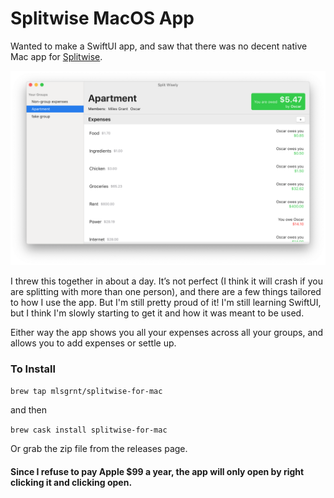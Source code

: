 # Splitwise MacOS App

Wanted to make a SwiftUI app, and saw that there was no decent native Mac app for [Splitwise](https://secure.splitwise.com/#/dashboard).

![](screenshot.png)

I threw this together in about a day. It’s not perfect (I think it will crash if you are splitting with more than one person), and there are a few things tailored to how I use the app. But I'm still pretty proud of it! I'm still learning SwiftUI, but I think I'm slowly starting to get it and how it was meant to be used.

Either way the app shows you all your expenses across all your groups, and allows you to add expenses or settle up.

### To Install
`brew tap mlsgrnt/splitwise-for-mac`

and then

`brew cask install splitwise-for-mac`

Or grab the zip file from the releases page. 

#### Since I refuse to pay Apple $99 a year, the app will only open by right clicking it and clicking open.
